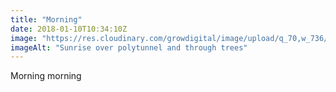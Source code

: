 ```yaml
---
title: "Morning"
date: 2018-01-10T10:34:10Z
image: "https://res.cloudinary.com/growdigital/image/upload/q_70,w_736/v1544047030/polytunnel-sunrise-38714673035.jpg"
imageAlt: "Sunrise over polytunnel and through trees"
---
```


Morning morning

